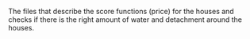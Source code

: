 The files that describe the score functions (price) for the houses and checks if there is the right amount of water and detachment around the houses.
